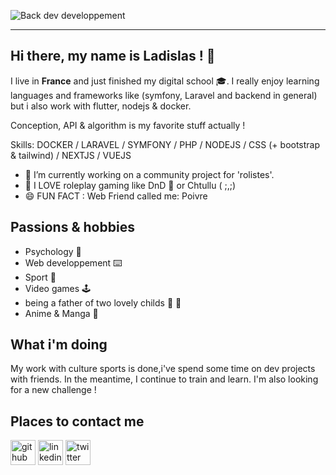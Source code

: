

![Back dev developpement](https://media.discordapp.net/attachments/934036971783864360/940595211233529896/okdohome_3.jpg?width=1414&height=670)


______________________________________________________________________________________________________________________________________________________________________________________ 


## Hi there, my name is __Ladislas__ ! :gift: ##
  

I live in **France** and just finished my digital school :mortar_board:. I really enjoy learning languages and frameworks like (symfony, Laravel and backend in general) but i also work with flutter, nodejs & docker.

Conception, API & algorithm is my favorite stuff actually ! 

Skills: DOCKER / LARAVEL / SYMFONY / PHP / NODEJS / CSS (+ bootstrap & tailwind) / NEXTJS / VUEJS 


- 🌱 I’m currently working on a community project for 'rolistes'.
- 👯 I LOVE roleplay gaming like DnD 🐉 or Chtullu ( ;,;)
- 😄 FUN FACT : Web Friend called me: Poivre 

## Passions & hobbies ## 

* Psychology :brain:
* Web developpement :keyboard:
* Sport :goal_net:
* Video games	:joystick:
* being a father of two lovely childs :girl: :girl:
* Anime & Manga :open_book:


 ## What i'm doing ##

My work with culture sports is done,i've spend some time on dev projects with friends.
In the meantime, I continue to train and learn.
I'm also looking for a new challenge !

## Places to contact me 

[<img src='https://cdn.jsdelivr.net/npm/simple-icons@3.0.1/icons/github.svg' alt='github' height='40'>](https://github.com/Marchandladislas) 
[<img src='https://cdn.jsdelivr.net/npm/simple-icons@3.0.1/icons/linkedin.svg' alt='linkedin' height='40'>](https://www.linkedin.com/in/ladislas-marchand//) [<img src='https://cdn.jsdelivr.net/npm/simple-icons@3.0.1/icons/twitter.svg' alt='twitter' height='40'>](https://twitter.com/Marchandlad)  






